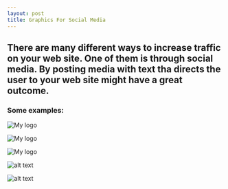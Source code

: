 ```yaml
---
layout: post
title: Graphics For Social Media
---
```


<h2> There are many different ways to increase traffic on your web site. One 
of them is through social media. By posting media with text tha directs the user to
your web site might have a great outcome.</h2>


<h3> Some examples:</h3>

![My logo](https://farm9.staticflickr.com/8661/16233150814_0e458b3402_b.jpg "AppleWatch")

![My logo](https://farm9.staticflickr.com/8729/16648212647_b80f7cbd50_b.jpg "CasaNatura")

![My logo](https://farm9.staticflickr.com/8755/16233150854_f5604a8114_b.jpg "Posters")

![alt text](https://farm9.staticflickr.com/8669/16829652566_303f91a44b_b.jpg "Macbook")

![alt text](https://farm8.staticflickr.com/7644/16668129410_70a2f5afe4_b.jpg "Artwork")

